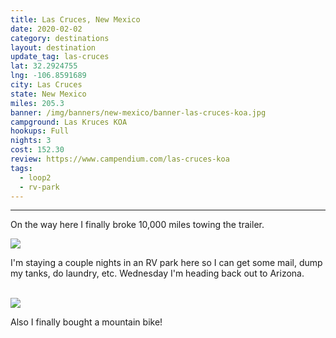 ```yaml
---
title: Las Cruces, New Mexico
date: 2020-02-02
category: destinations
layout: destination
update_tag: las-cruces
lat: 32.2924755
lng: -106.8591689
city: Las Cruces
state: New Mexico
miles: 205.3
banner: /img/banners/new-mexico/banner-las-cruces-koa.jpg
campground: Las Kruces KOA
hookups: Full
nights: 3
cost: 152.30
review: https://www.campendium.com/las-cruces-koa
tags:
  - loop2
  - rv-park
---
```


<hr/>

<p>On the way here I finally broke 10,000 miles towing the trailer.</p>

<img src="{{ site.cdn }}/img/destinations/new-mexico/las-cruces.jpg">

<p>I'm staying a couple nights in an RV park here so I can get some mail, dump my tanks, do laundry, etc. Wednesday I'm heading back out to Arizona.</p>

<br/>

<img src="{{ site.cdn }}/img/destinations/new-mexico/new-bike.jpg">
<p>Also I finally bought a mountain bike!</p>
